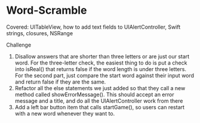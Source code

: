 # Word-Scramble

Covered:
UITableView, how to add text fields to UIAlertController, Swift strings, closures, NSRange

Challenge 
1. Disallow answers that are shorter than three letters or are just our start word. For the three-letter check, the easiest thing to do is put a check into isReal() that returns false if the word length is under three letters. For the second part, just compare the start word against their input word and return false if they are the same.
2. Refactor all the else statements we just added so that they call a new method called showErrorMessage(). This should accept an error message and a title, and do all the UIAlertController work from there
3. Add a left bar button item that calls startGame(), so users can restart with a new word whenever they want to.
